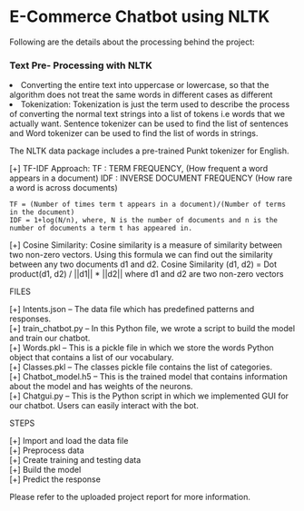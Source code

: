 # E-Commerce Chatbot using NLTK

Following are the details about the processing behind the project:

### Text Pre- Processing with NLTK

<li>Converting the entire text into uppercase or lowercase, so that the algorithm does not treat the same words in different cases as different</li>
<li>Tokenization: Tokenization is just the term used to describe the process of converting the normal text strings into a list of tokens i.e words that we actually want. 
Sentence tokenizer can be used to find the list of sentences and Word tokenizer can be used to find the list of words in strings.</li>

The NLTK data package includes a pre-trained Punkt tokenizer for English.

[+] TF-IDF Approach: 
    TF : TERM FREQUENCY, (How frequent a word appears in a document)
    IDF : INVERSE DOCUMENT FREQUENCY (How rare a word is across documents)
    
    TF = (Number of times term t appears in a document)/(Number of terms in the document)
    IDF = 1+log(N/n), where, N is the number of documents and n is the number of documents a term t has appeared in.
    
[+] Cosine Similarity: 
    Cosine similarity is a measure of similarity between two non-zero vectors. Using this formula we can find out the similarity between any two documents d1 and d2.
    Cosine Similarity (d1, d2) =  Dot product(d1, d2) / ||d1|| * ||d2||
    where d1 and d2 are two non-zero vectors
    
FILES

[+] Intents.json – The data file which has predefined patterns and responses.  
[+] train_chatbot.py – In this Python file, we wrote a script to build the model and train our chatbot.  
[+] Words.pkl – This is a pickle file in which we store the words Python object that contains a list of our vocabulary.  
[+] Classes.pkl – The classes pickle file contains the list of categories.  
[+] Chatbot_model.h5 – This is the trained model that contains information about the model and has weights of the neurons.  
[+] Chatgui.py – This is the Python script in which we implemented GUI for our chatbot. Users can easily interact with the bot.  


STEPS 

[+] Import and load the data file  
[+] Preprocess data  
[+] Create training and testing data  
[+] Build the model  
[+] Predict the response  

Please refer to the uploaded project report for more information.
